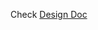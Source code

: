 Check [Design Doc](https://docs.google.com/document/d/1qvKcM0bKzGPfqDPjJx5_6ZzXQ0TLoDEMckN78juYtoQ/edit?usp=sharing)

